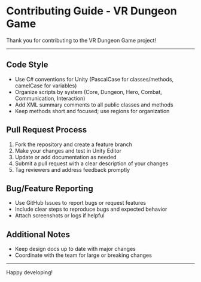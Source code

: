 # Contributing Guide - VR Dungeon Game

Thank you for contributing to the VR Dungeon Game project!

---

## Code Style
- Use C# conventions for Unity (PascalCase for classes/methods, camelCase for variables)
- Organize scripts by system (Core, Dungeon, Hero, Combat, Communication, Interaction)
- Add XML summary comments to all public classes and methods
- Keep methods short and focused; use regions for organization

## Pull Request Process
1. Fork the repository and create a feature branch
2. Make your changes and test in Unity Editor
3. Update or add documentation as needed
4. Submit a pull request with a clear description of your changes
5. Tag reviewers and address feedback promptly

## Bug/Feature Reporting
- Use GitHub Issues to report bugs or request features
- Include clear steps to reproduce bugs and expected behavior
- Attach screenshots or logs if helpful

## Additional Notes
- Keep design docs up to date with major changes
- Coordinate with the team for large or breaking changes

---

Happy developing! 